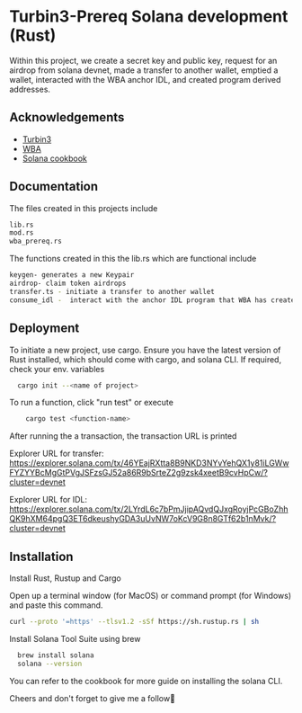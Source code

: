
# Turbin3-Prereq Solana development (Rust)

Within this project, we create a secret key and public key, request for an airdrop from solana devnet, made a transfer to another wallet, emptied a wallet, interacted with the WBA anchor IDL, and created program derived addresses.


## Acknowledgements

 - [Turbin3](https://turbin3.com)
 - [WBA](https://https://solana.web3builders.dev/)
 - [Solana cookbook](https://solanacookbook.com)



## Documentation

The files created in this projects include
```bash
lib.rs
mod.rs
wba_prereq.rs
```

The functions created in this the lib.rs which are functional include
```bash
keygen- generates a new Keypair 
airdrop- claim token airdrops
transfer.ts - initiate a transfer to another wallet
consume_idl -  interact with the anchor IDL program that WBA has created on the devnet

 ```


## Deployment

To initiate a new project, use cargo. Ensure you have the latest version of Rust installed, which should come with cargo, and solana CLI. If required, check your env. variables
```bash
  cargo init --<name of project>
```
To run a function, click "run test" or execute 
```bash
    cargo test <function-name>

```

After running the a transaction, the transaction URL is printed

Explorer URL for transfer: https://explorer.solana.com/tx/46YEajRXtta8B9NKD3NYvYehQX1y81iLGWwFYZYYBcMgGtPVgJSFzsGJ52a86R9bSrteZ2g9zsk4xeetB9cvHpCw/?cluster=devnet

Explorer URL for IDL:  https://explorer.solana.com/tx/2LYrdL6c7bPmJjipAQvdQJxgRoyjPcGBoZhhQK9hXM64pgQ3ET6dkeushyGDA3uUvNW7oKcV9G8n8GTf62b1nMvk/?cluster=devnet



## Installation
Install Rust, Rustup and Cargo

Open up a terminal window (for MacOS) or command prompt (for Windows) and paste this command.

```bash
curl --proto '=https' --tlsv1.2 -sSf https://sh.rustup.rs | sh
```
Install Solana Tool Suite using brew 
```bash
  brew install solana
  solana --version
```
You can refer to the cookbook for more guide on installing the solana CLI.

Cheers and don't forget to give me a follow🙂

